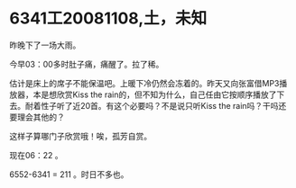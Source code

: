 # 6341工20081108,土，未知

昨晚下了一场大雨。

今早03：00多时肚子痛，痛醒了。拉了稀。

估计是床上的席子不能保温吧。上暖下冷仍然会冻着的。昨天又向张富借MP3播放器，本是想欣赏Kiss the rain的，但不知为什么，自己任由它按顺序播放了下去。耐着性子听了近20首。有这个必要吗？不是说只听Kiss the rain吗？干吗还要理会其他的？

这样子算哪门子欣赏哦！唉，孤芳自赏。

现在06：22 。

6552-6341 = 211 。时日不多也。
